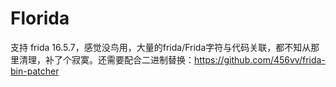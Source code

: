 # Florida

支持 frida 16.5.7，感觉没鸟用，大量的frida/Frida字符与代码关联，都不知从那里清理，补了个寂寞。还需要配合二进制替换：https://github.com/456vv/frida-bin-patcher

